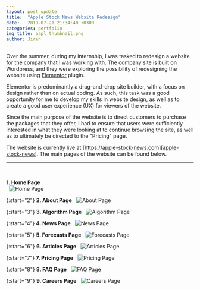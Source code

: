 ```yaml
---
layout: post_update
title:  "Apple Stock News Website Redesign"
date:   2019-07-21 21:34:40 +0300
categories: portfolio
img_title: aapl_thumbnail.png
author: Jireh
---
```


Over the summer, during my internship, I was tasked to redesign a website for the company that I was working with. The company site is built on Wordpress, and they were exploring the possibility of redesigning the website using [Elementor][elementor] plugin. 

Elementor is predominantly a drag-and-drop site builder, with a focus on design rather than on actual coding. As such, this task was a good opportunity for me to develop my skills in website design, as well as to create a good user experience (UX) for viewers of the website.

Since the main purpose of the website is to direct customers to purchase the packages that they offer, I had to ensure that users were sufficiently interested in what they were looking at to continue browsing the site, as well as to ultimately be directed to the "Pricing" page.

The website is currently live at [https://apple-stock-news.com][apple-stock-news]. The main pages of the website can be found below.  

---
&nbsp;

**1. Home Page**  
&nbsp;
![Home Page](/portfolio/assets/img/aapl_stock_news/aapl_home.png)  

{:start="2"}
**2. About Page** 
&nbsp;
![About Page](/portfolio/assets/img/aapl_stock_news/aapl_about.png)  

{:start="3"}
**3. Algorithm Page** 
&nbsp;
![Algorithm Page](/portfolio/assets/img/aapl_stock_news/aapl_algorithm.png)  

{:start="4"}
**4. News Page** 
&nbsp;
![News Page](/portfolio/assets/img/aapl_stock_news/aapl_news.png)  

{:start="5"}
**5. Forecasts Page** 
&nbsp;
![Forecasts Page](/portfolio/assets/img/aapl_stock_news/aapl_forecasts.png)  

{:start="6"}
**6. Articles Page** 
&nbsp;
![Articles Page](/portfolio/assets/img/aapl_stock_news/aapl_articles.png)  

{:start="7"}
**7. Pricing Page** 
&nbsp;
![Pricing Page](/portfolio/assets/img/aapl_stock_news/aapl_pricing.png)  

{:start="8"}
**8. FAQ Page** 
&nbsp;
![FAQ Page](/portfolio/assets/img/aapl_stock_news/aapl_faq.png)  

{:start="9"}
**9. Careers Page** 
&nbsp;
![Careers Page](/portfolio/assets/img/aapl_stock_news/aapl_careers.png)  


[elementor]: https://elementor.com/
[apple-stock-news]: https://apple-stock-news.com
